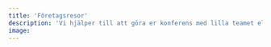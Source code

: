 ```yaml
---
title: 'Företagsresor'
description: 'Vi hjälper till att göra er konferens med lilla teamet eller hela företaget till en oförglömlig upplevelse'
image: 
---
```

